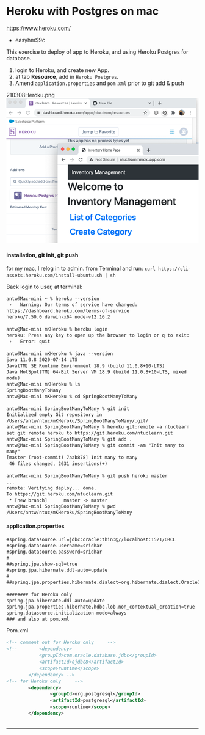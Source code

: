 Heroku with Postgres on mac
===
https://www.heroku.com/
- easyhm$9c

This exercise to deploy of app to Heroku, and using Heroku Postgres for database.


1. login to Heroku, and create new App.
2. at tab **Resource**, add in `Heroku Postgres`.
3. Amend `application.properties` and `pom.xml` prior to git add & push

210308Heroku.png<img src="210308Heroku.png">

#### installation, git init, git push
for my mac, I relog in to admin. from Terminal and run:
`curl https://cli-assets.heroku.com/install-ubuntu.sh | sh`

Back login to user, at terminal:
``` console
antw@Mac-mini ~ % heroku --version
 ›   Warning: Our terms of service have changed: https://dashboard.heroku.com/terms-of-service
heroku/7.50.0 darwin-x64 node-v12.16.2

antw@Mac-mini mKHeroku % heroku login
heroku: Press any key to open up the browser to login or q to exit: 
 ›   Error: quit

antw@Mac-mini mKHeroku % java --version
java 11.0.8 2020-07-14 LTS
Java(TM) SE Runtime Environment 18.9 (build 11.0.8+10-LTS)
Java HotSpot(TM) 64-Bit Server VM 18.9 (build 11.0.8+10-LTS, mixed mode)
antw@Mac-mini mKHeroku % ls
SpringBootManyToMany
antw@Mac-mini mKHeroku % cd SpringBootManyToMany

antw@Mac-mini SpringBootManyToMany % git init
Initialized empty Git repository in /Users/antw/ntuc/mKHeroku/SpringBootManyToMany/.git/
antw@Mac-mini SpringBootManyToMany % heroku git:remote -a ntuclearn
set git remote heroku to https://git.heroku.com/ntuclearn.git
antw@Mac-mini SpringBootManyToMany % git add .
antw@Mac-mini SpringBootManyToMany % git commit -am "Init many to many" 
[master (root-commit) 7aab878] Init many to many
 46 files changed, 2631 insertions(+)

antw@Mac-mini SpringBootManyToMany % git push heroku master
...
remote: Verifying deploy... done.
To https://git.heroku.com/ntuclearn.git
 * [new branch]      master -> master
antw@Mac-mini SpringBootManyToMany % pwd
/Users/antw/ntuc/mKHeroku/SpringBootManyToMany

```

#### application.properties
``` properties
#spring.datasource.url=jdbc:oracle:thin:@//localhost:1521/ORCL
#spring.datasource.username=sridhar
#spring.datasource.password=sridhar
#
##spring.jpa.show-sql=true
#spring.jpa.hibernate.ddl-auto=update
#
##spring.jpa.properties.hibernate.dialect=org.hibernate.dialect.Oracle10gDialectls

######## for Heroku only
spring.jpa.hibernate.ddl-auto=update
spring.jpa.properties.hiberhate.hdbc.lob.non_contextual_creation=true
spring.datasource.initialization-mode=always
### and also at pom.xml

```
Pom.xml
``` xml
<!-- comment out for Heroku only	 -->	
<!-- 		<dependency>
			<groupId>com.oracle.database.jdbc</groupId>
			<artifactId>ojdbc8</artifactId>
			<scope>runtime</scope>
		</dependency> -->
<!-- for Heroku only	 -->	
		<dependency>
			    <groupId>org.postgresql</groupId>
			    <artifactId>postgresql</artifactId>
			    <scope>runtime</scope>
		</dependency>
		
```
---
